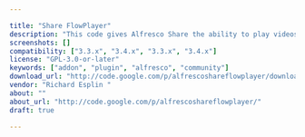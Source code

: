 ```yaml
---

title: "Share FlowPlayer"
description: "This code gives Alfresco Share the ability to play videos from the document preview page. It supports any mimetype that is typically supported by a Flash player (e.g., flv, mp4, mov). Note: Alfresco v4.x now supports video playback, so this add-on is no longer required. Owner Richard Esplin ‌ Versions Community 3.3.x Community 3.4.x Enterprise 3.3.x Enterprise 3.4.x License Type GNU General Public License (GPL) Project Page Google Code Archive - Long-term storage for Google Code Project Hosting. Download Page Google Code Archive - Long-term storage for Google Code Project Hosting. Tags Component Type Extension Points Installation Products"
screenshots: []
compatibility: ["3.3.x", "3.4.x", "3.3.x", "3.4.x"]
license: "GPL-3.0-or-later"
keywords: ["addon", "plugin", "alfresco", "community"]
download_url: "http://code.google.com/p/alfrescoshareflowplayer/downloads/list"
vendor: "Richard Esplin ‌"
about: ""
about_url: "http://code.google.com/p/alfrescoshareflowplayer/"
draft: true

---
```

